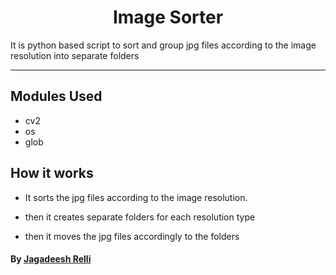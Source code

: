 
<h1 align="center">Image Sorter</h1>
It is python based script to sort and group jpg files according to the image resolution into separate folders

---------------------------------------------------------------------

## Modules Used
- cv2
- os
- glob

## How it works
- It sorts the jpg files according to the image resolution.

- then it creates separate folders for each resolution type 

- then it moves the jpg files accordingly to the folders

#### By [Jagadeesh Relli](https://github.com/RJ535315)
